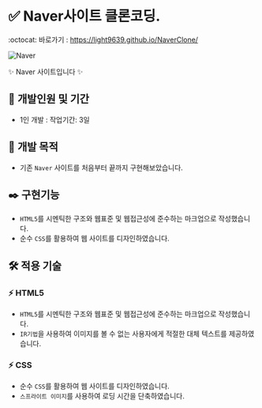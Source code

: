 # ✅ Naver사이트 클론코딩.
:octocat: 바로가기 : https://light9639.github.io/NaverClone/

<img src="https://github.com/light9639/NaverClone/assets/95972251/0103b5b5-5227-41eb-acb4-c350fc5a94b5" alt="Naver" /><br/>

✨ Naver 사이트입니다 ✨
## :calendar: 개발인원 및 기간
- 1인 개발 : 작업기간: 3일
## :dart: 개발 목적
- 기존 `Naver` 사이트를 처음부터 끝까지 구현해보았습니다.
## :black_nib: 구현기능
- `HTML5`를 시멘틱한 구조와 웹표준 및 웹접근성에 준수하는 마크업으로 작성했습니다.
- 순수 `CSS`를 활용하여 웹 사이트를 디자인하였습니다.
## :hammer_and_wrench: 적용 기술
### :zap: HTML5
- `HTML5`를 시멘틱한 구조와 웹표준 및 웹접근성에 준수하는 마크업으로 작성했습니다.
- `IR기법`을 사용하여 이미지를 볼 수 없는 사용자에게 적절한 대체 텍스트를 제공하였습니다.
### :zap: CSS
- 순수 `CSS`를 활용하여 웹 사이트를 디자인하였습니다.
- `스프라이트 이미지`를 사용하여 로딩 시간을 단축하였습니다. 
